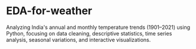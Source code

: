# EDA-for-weather
Analyzing India's annual and monthly temperature trends (1901–2021) using Python, focusing on data cleaning, descriptive statistics, time series analysis, seasonal variations, and interactive visualizations.
